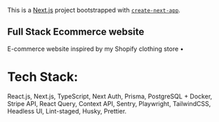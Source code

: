 This is a [Next.js](https://nextjs.org/) project bootstrapped with [`create-next-app`](https://github.com/vercel/next.js/tree/canary/packages/create-next-app).

## Full Stack Ecommerce website

E-commerce website inspired by my Shopify clothing store •

# Tech Stack:

React.js, Next.js, TypeScript, Next Auth, Prisma, PostgreSQL + Docker, Stripe API, React Query, Context API, Sentry, Playwright, TailwindCSS, Headless UI, Lint-staged, Husky, Prettier.
